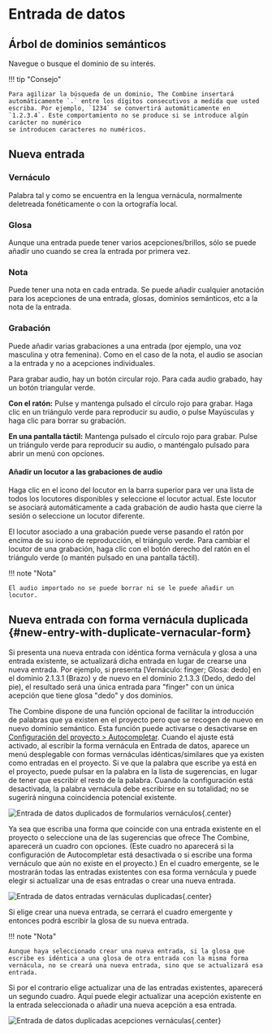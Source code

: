 # Entrada de datos

## Árbol de dominios semánticos

Navegue o busque el dominio de su interés.

!!! tip "Consejo"

    Para agilizar la búsqueda de un dominio, The Combine insertará automáticamente `.` entre los dígitos consecutivos a medida que usted
    escriba. Por ejemplo, `1234` se convertirá automáticamente en `1.2.3.4`. Este comportamiento no se produce si se introduce algún carácter no numérico
    se introducen caracteres no numéricos.

## Nueva entrada

### Vernáculo

Palabra tal y como se encuentra en la lengua vernácula, normalmente deletreada fonéticamente o con la ortografía local.

### Glosa

Aunque una entrada puede tener varios acepciones/brillos, sólo se puede añadir uno cuando se crea la entrada por primera
vez.

### Nota

Puede tener una nota en cada entrada. Se puede añadir cualquier anotación para los acepciones de una entrada, glosas,
dominios semánticos, etc a la nota de la entrada.

### Grabación

Puede añadir varias grabaciones a una entrada (por ejemplo, una voz masculina y otra femenina). Como en el caso de la
nota, el audio se asocian a la entrada y no a acepciones individuales.

Para grabar audio, hay un botón circular rojo. Para cada audio grabado, hay un botón triangular verde.

**Con el ratón:** Pulse y mantenga pulsado el círculo rojo para grabar. Haga clic en un triángulo verde para reproducir
su audio, o pulse Mayúsculas y haga clic para borrar su grabación.

**En una pantalla táctil:** Mantenga pulsado el círculo rojo para grabar. Pulse un triángulo verde para reproducir su
audio, o manténgalo pulsado para abrir un menú con opciones.

#### Añadir un locutor a las grabaciones de audio

Haga clic en el icono del locutor en la barra superior para ver una lista de todos los locutores disponibles y
seleccione el locutor actual. Este locutor se asociará automáticamente a cada grabación de audio hasta que cierre la
sesión o seleccione un locutor diferente.

El locutor asociado a una grabación puede verse pasando el ratón por encima de su icono de reproducción, el triángulo
verde. Para cambiar el locutor de una grabación, haga clic con el botón derecho del ratón en el triángulo verde (o
mantén pulsado en una pantalla táctil).

!!! note "Nota"

    El audio importado no se puede borrar ni se le puede añadir un locutor.

## Nueva entrada con forma vernácula duplicada {#new-entry-with-duplicate-vernacular-form}

Si presenta una nueva entrada con idéntica forma vernácula y glosa a una entrada existente, se actualizará dicha entrada
en lugar de crearse una nueva entrada. Por ejemplo, si presenta [Vernáculo: finger; Glosa: dedo] en el dominio 2.1.3.1 (Brazo)
y de nuevo en el dominio 2.1.3.3 (Dedo, dedo del pie), el resultado será una única entrada para "finger" con un única acepción
que tiene glosa "dedo" y dos dominios.

The Combine dispone de una función opcional de facilitar la introducción de palabras que ya existen en el proyecto pero
que se recogen de nuevo en nuevo dominio semántico. Esta función puede activarse o desactivarse en
[Configuración del proyecto > Autocompletar](project.md#autocomplete). Cuando el ajuste está activado, al escribir la
forma vernácula en Entrada de datos, aparece un menú desplegable con formas vernáculas idénticas/similares que ya
existen como entradas en el proyecto. Si ve que la palabra que escribe ya está en el proyecto, puede pulsar en la
palabra en la lista de sugerencias, en lugar de tener que escribir el resto de la palabra. Cuando la configuración está
desactivada, la palabra vernácula debe escribirse en su totalidad; no se sugerirá ninguna coincidencia potencial
existente.

![Entrada de datos duplicados de formularios vernáculos](../images/data-entry-dup-vern.es.png){.center}

Ya sea que escriba una forma que coincide con una entrada existente en el proyecto o seleccione una de las sugerencias
que ofrece The Combine, aparecerá un cuadro con opciones. (Este cuadro no aparecerá si la configuración de Autocompletar
está desactivada o si escribe una forma vernáculo que aún no existe en el proyecto.) En el cuadro emergente, se le
mostrarán todas las entradas existentes con esa forma vernácula y puede elegir si actualizar una de esas entradas o
crear una nueva entrada.

![Entrada de datos entradas vernáculas duplicadas](../images/data-entry-dup-vern-select-entry.es.png){.center}

Si elige crear una nueva entrada, se cerrará el cuadro emergente y entonces podrá escribir la glosa de su nueva entrada.

!!! note "Nota"

    Aunque haya seleccionado crear una nueva entrada, si la glosa que escribe es idéntica a una glosa de otra entrada con la misma forma vernácula, no se creará una nueva entrada, sino que se actualizará esa entrada.

Si por el contrario elige actualizar una de las entradas existentes, aparecerá un segundo cuadro. Aquí puede elegir
actualizar una acepción existente en la entrada seleccionada o añadir una nueva acepción a esa entrada.

![Entrada de datos duplicadas acepciones vernáculas](../images/data-entry-dup-vern-select-sense.es.png){.center}
